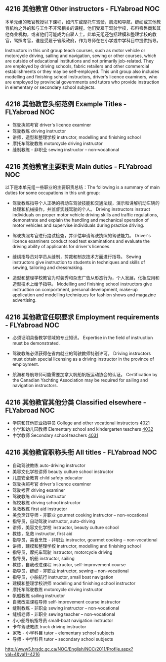 ## 4216 其他教官 Other instructors - FLYabroad NOC

本单元组的教官教授以下课程，如汽车或摩托车驾驶，航海和导航，缝纫或其他教育机构之外的和与工作不非常相关的课程。他们受雇于驾驶学校，布料零售商和其他商业机构，或者他们可能成为自雇人士。此单元组还包括建模和整理学校的教官，驾照考官，谁是受雇于省级政府，作为导师在在小学或中学科目中提供指导。

Instructors in this unit group teach courses, such as motor vehicle or motorcycle driving, sailing and navigation, sewing or other courses, which are outside of educational institutions and not primarily job-related. They are employed by driving schools, fabric retailers and other commercial establishments or they may be self-employed. This unit group also includes modelling and finishing school instructors, driver's licence examiners, who are employed by provincial governments and tutors who provide instruction in elementary or secondary school subjects.

## 4216 其他教官头衔范例 Example Titles - FLYabroad NOC

* 驾驶执照考官 driver's licence examiner
* 驾驶教练 driving instructor
* 讲师，造型和整理学校 instructor, modelling and finishing school
* 摩托车驾驶教练 motorcycle driving instructor
* 缝制教练 - 非职业 sewing instructor – non-vocational

## 4216 其他教官主要职责 Main duties - FLYabroad NOC

以下是本单元组一些职业的主要职责总结：The following is a summary of main duties for some occupations in this unit group:

* 驾驶教练指导个人正确的机动车驾驶技能和交通法规，演示和讲解机动车辆的处理和机械操作，并监督实践驾驶的个人。
Driving instructors instruct individuals on proper motor vehicle driving skills and traffic regulations, demonstrate and explain the handling and mechanical operation of motor vehicles and supervise individuals during practice driving.

* 驾驶执照考官进行路试检查，并评估申请驾驶执照的驾驶能力。
Driver's licence examiners conduct road test examinations and evaluate the driving ability of applicants for driver's licences.

* 缝纫指导员对学员从缝制，剪裁和制衣技术方面进行指导。
Sewing instructors give instruction to students in techniques and skills of sewing, tailoring and dressmaking.

* 造型和整理学校教官为时装秀和杂志广告从形态行为，个人发展，化妆应用和造型技术上给予指导。
Modelling and finishing school instructors give instruction on comportment, personal development, make-up application and modelling techniques for fashion shows and magazine advertising.

## 4216 其他教官任职要求 Employment requirements - FLYabroad NOC

* 必须证明具备教学领域的专业知识。
Expertise in the field of instruction must be demonstrated.

* 驾驶教练必须获得在省内就业的驾驶教师特别许可。
Driving instructors must obtain special licensing as a driving instructor in the province of employment.

* 航海和导航导师可能需要加拿大帆船帆板运动协会的认证。
Certification by the Canadian Yachting Association may be required for sailing and navigation instructors.

## 4216 其他教官其他分类 Classified elsewhere - FLYabroad NOC

* 学院和其他职业指导员 College and other vocational instructors [4021](4021)
* 小学和幼儿园教师 Elementary school and kindergarten teachers [4032](4032)
* 中学教师 Secondary school teachers [4031](4031)

## 4216 其他教官职称头衔 All titles - FLYabroad NOC

* 自动驾驶教练 auto-driving instructor
* 美容文化学校讲师 beauty culture school instructor
* 儿童安全教育 child safety educator
* 驾驶执照考官 driver's licence examiner
* 驾驶考官 driving examiner
* 驾驶教练 driving instructor
* 驾校教练 driving school instructor
* 急救教练 first aid instructor
* 美食烹饪导师 - 非职业 gourmet cooking instructor – non-vocational
* 指导员，自动驾驶 instructor, auto-driving
* 讲师，美容文化学校 instructor, beauty culture school
* 教练，急救 instructor, first aid
* 指导员，美食烹饪 - 非职业 instructor, gourmet cooking – non-vocational
* 讲师，建模和整理学校 instructor, modelling and finishing school
* 指导员，摩托车驾驶 instructor, motorcycle driving
* 指导员，帆船 instructor, sailing
* 教练，自我改进课程 instructor, self-improvement course
* 指导员，缝纫 - 非职业 instructor, sewing – non-vocational
* 指导员，小船航行 instructor, small boat navigation
* 建模和整理学校讲师 modelling and finishing school instructor
* 摩托车驾驶教练 motorcycle driving instructor
* 帆船教练 sailing instructor
* 自我改进课程导师 self-improvement course instructor
* 缝制教练 - 非职业 sewing instructor – non-vocational
* 缝纫老师 - 非职业 sewing teacher – non-vocational
* 小小船导航指导员 small-boat navigation instructor
* 卡车驾驶教练 truck driving instructor
* 家教 - 小学科目 tutor – elementary school subjects
* 导师 - 中学科目 tutor – secondary school subjects

http://www5.hrsdc.gc.ca/NOC/English/NOC/2011/Profile.aspx?val=4&val1=4216